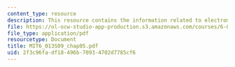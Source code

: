 ```yaml
---
content_type: resource
description: This resource contains the information related to electromagnetic forces.
file: https://ol-ocw-studio-app-production.s3.amazonaws.com/courses/6-013-electromagnetics-and-applications-spring-2009/2f3c96fadf18496b70934702d7785cf6_MIT6_013S09_chap05.pdf
file_type: application/pdf
resourcetype: Document
title: MIT6_013S09_chap05.pdf
uid: 2f3c96fa-df18-496b-7093-4702d7785cf6
---
```

